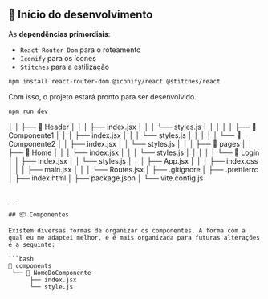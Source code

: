 ## 🚩 Início do desenvolvimento

As **dependências primordiais**:

-   `React Router Dom` para o roteamento
-   `Iconify` para os ícones
-   `Stitches` para a estilização

```bash
npm install react-router-dom @iconify/react @stitches/react
```

Com isso, o projeto estará pronto para ser desenvolvido.

```bash
npm run dev
```


│    │    ├── 📁 Header
│    │    │    ├── index.jsx
│    │    │    └── styles.js
│    │    │
│    │    ├── 📁 Componente1
│    │    │    ├── index.jsx
│    │    │    └── styles.js
│    │    │
│    │    └── 📁 Componente2
│    │         ├── index.jsx
│    │         └── styles.js
│    │
│    ├── 📁 pages
│    │    ├── 📁 Home
│    │    │    ├── index.jsx
│    │    │    └── styles.js
│    │    │
│    │    └── 📁 Login
│    │         ├── index.jsx
│    │         └── styles.js
│    │
│    ├── App.jsx
│    │
│    ├── index.css
│    │
│    ├── main.jsx
│    │
│    └── Routes.jsx
│
├── .gitignore
│
├── .prettierrc
│
├── index.html
│
├── package.json
│
└── vite.config.js
```

---

## 📦 Componentes

Existem diversas formas de organizar os componentes. A forma com a qual eu me adaptei melhor, e é mais organizada para futuras alterações é a seguinte:

```bash
📁 components
 └── 📁 NomeDoComponente
      ├── index.jsx
      └── style.js
```
